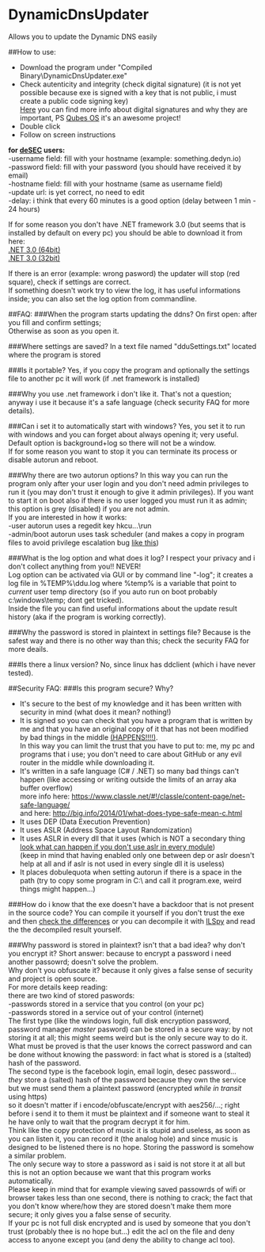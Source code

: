 # DynamicDnsUpdater
Allows you to update the Dynamic DNS easily

##How to use:  
* Download the program under "Compiled Binary\DynamicDnsUpdater.exe"  
* Check autenticity and integrity (check digital signature) (it is not yet possible because exe is signed with a key that is not public, i must create a public code signing key)  
[Here](https://www.qubes-os.org/doc/verifying-signatures/) you can find more info about digital signatures and why they are important, PS [Qubes OS](https://www.qubes-os.org/) it's an awesome project!
* Double click  
* Follow on screen instructions  

**for [deSEC](https://desec.io/#!/en/) users:**  
-username field: fill with your hostname (example: something.dedyn.io)  
-password field: fill with your password (you should have received it by email)  
-hostname field: fill with your hostname (same as username field)  
-update url: is yet correct, no need to edit  
-delay: i think that every 60 minutes is a good option (delay between 1 min - 24 hours)  

If for some reason you don't have .NET framework 3.0 (but seems that is installed by default on every pc) you should be able to download it from here:  
[.NET 3.0 (64bit)](http://go.microsoft.com/fwlink/?LinkId=98106)  
[.NET 3.0 (32bit)](http://download.microsoft.com/download/8/F/E/8FEEE89D-9E4F-4BA3-993E-0FFEA8E21E1B/NetFx30SP1_x86.exe)  

If there is an error (example: wrong pasword) the updater will stop (red square), check if settings are correct.  
If something doesn't work try to view the log, it has useful informations inside; you can also set the log option from commandline.  

##FAQ:
###When the program starts updating the ddns?
On first open: after you fill and confirm settings;  
Otherwise as soon as you open it.

###Where settings are saved?
In a text file named "dduSettings.txt" located where the program is stored

###Is it portable?
Yes, if you copy the program and optionally the settings file to another pc it will work (if .net framework is installed)

###Why you use .net framework i don't like it.
That's not a question; anyway i use it because it's a safe language (check security FAQ for more details).

###Can i set it to automatically start with windows?
Yes, you set it to run with windows and you can forget about always opening it; very useful.  
Default option is background+log so there will not be a window.  
If for some reason you want to stop it you can terminate its process or disable autorun and reboot.

###Why there are two autorun options?
In this way you can run the program only after your user login and you don't need admin privileges to run it (you may don't trust it enough to give it admin privileges). 
If you want to start it on boot also if there is no user logged you must run it as admin; this option is grey (disabled) if you are not admin.  
If you are interested in how it works:  
-user autorun uses a regedit key hkcu\...\run  
-admin/boot autorun uses task scheduler (and makes a copy in program files to avoid privilege escalation bug [like this](https://www.exploit-db.com/exploits/9305/))

###What is the log option and what does it log?
I respect your privacy and i don't collect anything from you!! NEVER!  
Log option can be activated via GUI or by command line "-log"; it creates a log file in %TEMP%\ddu.log where %temp% is a variable that point to _current_ user temp directory (so if you auto run on boot probably c:\windows\temp; dont get tricked).  
Inside the file you can find useful informations about the update result history (aka if the program is working correctly).

###Why the password is stored in plaintext in settings file?
Because is the safest way and there is no other way than this; check the security FAQ for more deails.

###Is there a linux version?
No, since linux has ddclient (which i have never tested).

##Security FAQ:
###Is this program secure? Why?
* It's secure to the best of my knowledge and it has been written with security in mind (what does it mean? nothing!)  
* It is signed so you can check that you have a program that is written by me and that you have an original copy of it that has not been modified by bad things in the middle [(HAPPENS!!!!)](https://www.eff.org/deeplinks/2014/11/starttls-downgrade-attacks).  
In this way you can limit the trust that you have to put to: me, my pc and programs that i use; you don't need to care about GitHub or any evil router in the middle while downloading it.  
* It's written in a safe language (C# / .NET) so many bad things can't happen (like accessing or writing outside the limits of an array aka buffer overflow)  
more info here: <https://www.classle.net/#!/classle/content-page/net-safe-language/>  
and here: <http://big.info/2014/01/what-does-type-safe-mean-c.html>  
* It uses DEP (Data Execution Prevention)  
* It uses ASLR (Address Space Layout Randomization)  
* It uses ASLR in every dll that it uses (which is NOT a secondary thing [look what can happen if you don't use aslr in every module](https://www.exploit-db.com/exploits/36207/))  
(keep in mind that having enabled only one between dep or aslr doesn't help at all and if aslr is not used in every single dll it is useless)  
* It places dobulequota when setting autorun if there is a space in the path (try to copy some program in C:\ and call it program.exe, weird things might happen...)

###How do i know that the exe doesn't have a backdoor that is not present in the source code?
You can compile it yourself if you don't trust the exe and then [check the differences](https://madiba.encs.concordia.ca/%7Ex_decarn/truecrypt-binaries-analysis/) 
or you can decompile it with [ILSpy](http://ilspy.net/) and read the the decompiled result yourself.

###Why password is stored in plaintext? isn't that a bad idea? why don't you encrypt it?
Short answer: because to encrypt a password i need another passowrd; doesn't solve the problem.  
Why don't you obfuscate it? because it only gives a false sense of security and project is open source.  
For more details keep reading:  
there are two kind of stored paswords:  
-passwords stored in a service that you control (on your pc)  
-passwords stored in a service out of your control (internet)  
The first type (like the windows login, full disk encryption password, password manager _master_ pasword) can be stored in a secure way: by not storing it at all; this might seems weird but is the only secure way to do it.  
What must be proved is that the user knows the correct password and can be done without knowing the password: in fact what is stored is a (stalted) hash of the password.  
The second type is the facebook login, email login, desec password...  
_they_ store a (salted) hash of the password because they own the service but we must send them a plaintext password (encrypted _while in transit_ using https)  
so it doesn't matter if i encode/obfuscate/encrypt with aes256/...; right before i send it to them it must be plaintext and if someone want to steal it he have only to wait that the program decrypt it for him.  
Think like the copy protection of music it is stupid and useless, as soon as you can listen it, you can record it (the analog hole) and since music is designed to be listened there is no hope. Storing the password is somehow a similar problem.  
The only secure way to store a password as i said is not store it at all but this is not an option because we want that this program works automatically.  
Please keep in mind that for example viewing saved passowrds of wifi or browser takes less than one second, there is nothing to crack; the fact that you don't know where/how they are stored doesn't make them more secure; it only gives you a false sense of security.  
If your pc is not full disk encrypted and is used by someone that you don't trust (probably thee is no hope but...) edit the acl on the file and deny access to anyone except you (and deny the ability to change acl too).  